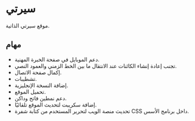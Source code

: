 # سيرتي

موقع سيرتي الذاتية.

## مهام

* دعم الموبايل في صفحة الخبرة المهنية.
* تجنب إعادة إنشاء الكائنات عند الانتقال ما بين الخط الزمني والعمود النصي.
* إكمال صفحة الاتصال.
* تشطيبات.
* إضافة النسخة الإنجليزية.
* تحميل الموقع.
* دعم نمطين فاتح وداكن.
* إضافة سكريبت لتحديث الموقع تلقائيًا.
* تحديث منصة الويب لتحرير المستخدم من كتابة شفرة CSS داخل برنامج الأسس.

